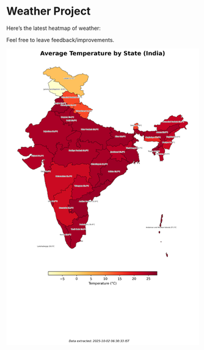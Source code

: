 # Weather Project

Here’s the latest heatmap of weather:

Feel free to leave feedback/improvements.

![India Heatmap](docs/assets/india_heatmap.png?v=DDCEB3)
